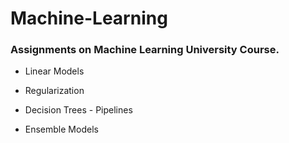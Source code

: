 # Machine-Learning

### Assignments on Machine Learning University Course.

- Linear Models

- Regularization

- Decision Trees - Pipelines

- Ensemble Models
